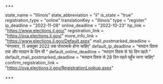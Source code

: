 +++

state_name = "Illinois"
state_abbreviation = "il"
is_state = "true"
registration_type = "online"
translationKey = "Illinois"
type = "register"
ip_deadline = "2022-11-08"
online_deadline = "2022-10-23"
hp_link = "https://www.elections.il.gov/"
registration_link = "https://ova.elections.il.gov/"
more_info_link = "https://www.elections.il.gov/Default.aspx"
mail_postmarked_deadline = "मंगलवार, 11 अक्तूबर 2022 तक पोस्टमार्क होना चाहिए"
default_ip_deadline = "मतदान दिवस तक और मतदान के दिन भी "
default_online_deadline = "मतदान दिवस से 16 दिन पहले "
default_mail_postmarked_deadline = "मतदान दिवस से 28 दिन पहले पहुँच जाना चाहिए"
confirm_registration_link = "https://ova.elections.il.gov/RegistrationLookup.aspx"

+++